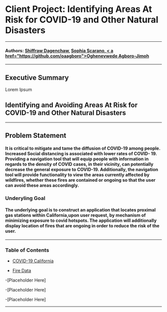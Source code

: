# Client Project: Identifying Areas At Risk for COVID-19 and Other Natural Disasters
--------------------------------------------------------------------------------------------------------------------------------------------------------------------
<h4>Authors: <a href="https://github.com/shiffdag">Shiffraw Dagenchaw</a>, <a href="https://github.com/sophiascarano">Sophia Scarano, < a href="https://github.com/oaagboro">Oghenevwede Agboro-Jimoh</a></h4>

--------------------------------------------------------------------------------------------------------------------------------------------------------------------

## Executive Summary
Lorem Ipsum



## Identifying and Avoiding Areas At Risk for COVID-19 and Other Natural Disasters         
 ------------------------------------------------------------------------------------------------------------------------------------------------------------------
 
 
 
 ## Problem Statement 
 
#### It is critical to mitigate and tame the diffusion of COVID-19 among people. Increased Social distancing is associated with lower rates of COVID- 19.  Providing a navigation tool that will equip people with information in regards to the density of COVID cases, in their vicinity, can potentially decrease the general exposure to COVID-19. Additionally, the navigation tool will provide functionality to view the areas currently affected by wildfires, whether these fires are contained or ongoing so that the user can avoid these areas accordingly.
 
 
 
### Underyling Goal 

#### The underlying goal is to construct an application that locates proximal gas stations within California,upon user request, by mechanism of minimizing exposure to covid hotspots. The application will additionally display location of fires that are ongoing in order to reduce the risk of the user.
------------------------------------------------------------------------------------------------------------------------------------------------------------------

### Table of Contents 

- [COVID-19 California](https://github.com/shiffdag/Group-Project/blob/main/clean_covid_data.csv)

- [Fire Data](https://github.com/shiffdag/Group-Project/blob/main/mapdataall.csv)

-[Placeholder Here]

-[Placeholder Here]

-[Placeholder Here]



--------------------------------------------------------------------------------------------------------------------------------------------------------------------

### 
